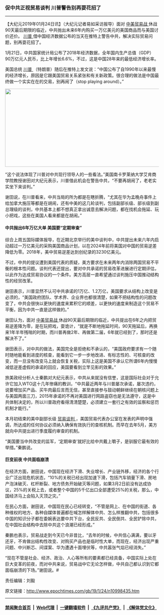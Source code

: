 ### 促中共正视贸易谈判 川普警告别再耍花招了
------------------------

<p>
 【大纪元2019年01月24日讯】（大纪元记者易如采访报导）面对
 <a href="http://www.epochtimes.com/gb/tag/%E4%B8%AD%E7%BE%8E%E8%B4%B8%E6%98%93%E6%88%98.html">
  中美贸易战
 </a>
 休战90天最后期限的临近，中共抛出未来6年内购买一万亿美元的美国商品而与美国讨价还价。
 <a href="http://www.epochtimes.com/gb/tag/%E5%B7%9D%E6%99%AE.html">
  川普
 </a>
 借中国经济数据公布的当天在推特上警告中共，解决实际贸易问题，别再耍花招了。
</p>
<p>
 1月21日，中共国家统计局公布了2018年经济数据，全年国内生产总值（GDP）90万亿元人民币，比上年增长6.6%，不过，这是中国28年来的最低经济增长率。
</p>
<p>
 美国总统
 <a href="http://www.epochtimes.com/gb/tag/%E5%B7%9D%E6%99%AE.html">
  川普
 </a>
 （特朗普）随后在推特上发文说：“中国公布了自1990年以来最慢的经济增长，原因是它跟美国贸易关系紧张和有关新政策。很合理的做法是中国最终做一个实实在在的交易，别再闹了（stop playing around）。”
</p>
<p>
 <a href="http://i.epochtimes.com/assets/uploads/2019/01/1-48.jpg">
  <img alt="" class="size-large wp-image-10998440 aligncenter" height="255" src="http://i.epochtimes.com/assets/uploads/2019/01/1-48-600x255.jpg" width="600"/>
 </a>
</p>
<p>
 “这个说法体现了川普对中共现行领导人的一些看法。”美国南卡罗莱纳大学艾肯商学院教授谢田对大纪元表示，川普借此机会在警告中共，“不要再胡闹了，老老实实坐下来谈判。”
</p>
<p>
 谢田说，在川普看来，中共当局的所为都是在瞎折腾，“尤其在华为孟晚舟事件上给加拿大施压等都是在胡闹，还有中美的这几轮谈判，包括副部长级、部长级到副总理级的谈判，中共基本上都不想真正拿出诚意去解决问题，都在找机会拖延、玩小把戏，这些在美国人看来都是在胡闹。”
</p>
<h4>
 中共抛出6年万亿大单 美国要“定期审查”
</h4>
<p>
 综合上周五国际媒体报导，在近期北京举行的美中谈判中，中共提出未来六年内启动超过一万亿美元的采购美国商品计划，以在2024年前将美国对中国的贸易逆差降低为零。2018年，美中贸易逆差达到创纪录的3230亿美元。
</p>
<p>
 不过，中共的提议遭到美国代表的质疑，美方要求在未来两年内消除两国贸易不平衡的根本性问题。谈判代表还提出，要对中共承诺的贸易改革进展进行定期评估，以此作为达成贸易协议的一个条件。美方高层一直希望通过谈判施压中国推动结构性的经贸改革。
</p>
<p>
 谢田表示，川普显然不认可中共承诺的1万亿、1.2万亿，美国要求从结构上改变是必须的，“美国政府团队、学术界、企业界也都很清楚，如果不把结构性的问题改变了，中共会很快以更快的速度来累积它的顺差，以更快的速度来制造这个贸易不平衡，因为中共一直是这样做的。”
</p>
<p>
 谢田认为，面对
 <a href="http://www.epochtimes.com/gb/tag/%E4%B8%AD%E7%BE%8E%E8%B4%B8%E6%98%93%E6%88%98.html">
  中美贸易战
 </a>
 休战90天最后期限的临近，中共提出在6年之内把贸易逆差降为零，是在玩把戏，耍诡计，“就是不断地拖延时间，90天拖延后，再换来1年半年残喘的时期，而川普再做2年、再做第二届，6年就已经到了，那时还是解决不了。”
</p>
<p>
 谢田表示，对中共的做法，美国完全是拒绝和不承认的，“美国政府要求有一个随时随地能看到进度的核查，能看到它一步一步地改进、有标志性的、可核查的改变，而一旦没有改变马上就会恢复关税，实际上这是美国不承认它所谓6年内慢慢减低逆差虚假的承诺的回应，美国要看到立竿见影的效果。”
</p>
<p>
 旅美政经分析人士秦鹏对大纪元表示，中共从来就没有信誉，这是国际社会对于允许它加入WTO这十几年惨痛的教训，“中共最近两年与川普屡次承诺，屡次违约，说要增加买产品、买牛肉最后言而无信，甚至直接参与鼓动朝鲜继续在朝核问题上与美国两面三刀，2015年承诺的不再对美国进行网路盗窃也是无法遵守，这是中共体制决定的，所以川普政府看得清清楚楚，必须建立一套行之有效的监察和惩罚机制才能行。”
</p>
<p>
 本月初结束的美中副部长级
 <a href="http://www.epochtimes.com/gb/tag/%E8%B4%B8%E6%98%93%E8%B0%88%E5%88%A4.html">
  贸易谈判
 </a>
 ，美国贸易代表办公室在发表的声明中强调，所达成的任何协议必须纳入确保有效执行的查核机制。而早在去年5月，美方就向中共提出进行季度履约审查的机制。
</p>
<p>
 “美国要当中共改变的监军，‘定期审查’就好比给中共戴上嚼子，是驯服它最有效的举措。”秦鹏说。
</p>
<h4>
 巨变前夜 中共面临崩溃
</h4>
<p>
 在经济方面，谢田说，中国现在经济下滑、失业增长、产业链外移，经济的各个行业广泛出现危机状态，“10%的关税已经出现加速下滑，包括汽车销量下滑、房地产泡沫破灭、杠杆断裂、地方债务开始破灭等问题，如果3月2日前没有达成协议，25%的关税上去，或者整个中国的5千亿出口全部遭受25%的关税，那么，中国经济马上会陷入灭顶之灾。”
</p>
<p>
 在民心方面，谢田说，中国现在民心已经转变，“不管是网上、在中国的街道、各种维权的地方、各种自媒体普遍都在喊怎样解体中共、怎么样推翻中共，包括很多中国的知识分子都在委婉表达要中共下台，全民反共、全民倒共、全民铲除中共，在中国社会结构中去除中共这个浪潮已经形成。”
</p>
<p>
 秦鹏也表示，贸易战走到今天已今非昔比，“去年的时候，中共信心满满，要以牙还牙，不肯做出结构性改变、对购买产品也是临时性大单，而现在，经济出现严重问题、中兴断芯、间谍案、华为遭遇十面埋伏等，中共嚣张气焰已经消失。”
</p>
<p>
 “现在不管是社会、经济、政治、人心等所有的要素都已经具备，中国实际上处在巨大变革的前夜，而对中共来说，贸易战中它无论怎样做，中共自己都认识到它都面临崩溃的下场。”谢田说。#
</p>
<p>
 责任编辑：刘毅
</p>

原文链接：http://www.epochtimes.com/gb/19/1/24/n10998435.htm


------------------------
#### [禁闻聚合首页](https://github.com/gfw-breaker/banned-news/blob/master/README.md) &nbsp;|&nbsp; [Web代理](https://github.com/gfw-breaker/open-proxy/blob/master/README.md) &nbsp;|&nbsp; [一键翻墙软件](https://github.com/gfw-breaker/nogfw/blob/master/README.md) &nbsp;|&nbsp; [《九评共产党》](https://github.com/gfw-breaker/9ping.md/blob/master/README.md#九评之一评共产党是什么) &nbsp;|&nbsp; [《解体党文化》](https://github.com/gfw-breaker/jtdwh.md/blob/master/README.md#绪论)